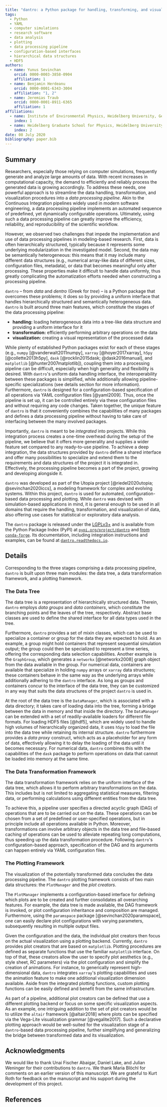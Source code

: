 ```yaml
---
title: "dantro: a Python package for handling, transforming, and visualizing hierarchically structured data"
tags:
  - Python
  - YAML
  - computer simulations
  - research software
  - data analysis
  - plotting
  - data processing pipeline
  - configuration-based interfaces
  - hierarchical data structures
  - HDF5
authors:
  - name: Yunus Sevinchan
    orcid: 0000-0003-3858-0904
    affiliation: 1
  - name: Benjamin Herdeanu
    orcid: 0000-0001-6343-3004
    affiliation: "1, 2"
  - name: Jeremias Traub
    orcid: 0000-0001-8911-6365
    affiliation: 1
affiliations:
  - name: Institute of Environmental Physics, Heidelberg University, Germany
    index: 1
  - name: Heidelberg Graduate School for Physics, Heidelberg University, Germany
    index: 2
date: 08 July 2020
bibliography: paper.bib
---
```


## Summary

Researchers, especially those relying on computer simulations, frequently generate and analyze large amounts of data.
With recent increases in computational capacity, the demand to efficiently and reliably process the generated data is growing accordingly.
To address these needs, one powerful approach is to streamline the data handling, transformation, and visualization procedures into a *data processing pipeline*.
Akin to the Continuous Integration pipelines widely used in modern software engineering, a data processing pipeline implements an automated sequence of predefined, yet dynamically configurable operations.
Ultimately, using such a data processing pipeline can greatly improve the efficiency, reliability, and reproducibility of the scientific workflow.

However, we observed two challenges that impede the implementation and use of data processing pipelines in modeling-based research.
First, data is often hierarchically structured, typically because it represents some underlying modularization in the investigated model.
Second, the data may be semantically heterogeneous: this means that it may include many different data structures (e.g., numerical array-like data of different sizes, configuration files, metadata), or data that becomes meaningful only after processing.
These properties make it difficult to handle data uniformly, thus greatly complicating the automatization efforts needed when constructing a processing pipeline.

`dantro` – from *data* and *dentro* (Greek for *tree*) – is a Python package that overcomes these problems; it does so by providing a uniform interface that handles hierarchically structured and semantically heterogeneous data.
`dantro` is built around three main features, which constitute the stages of the data processing pipeline:

* **handling:** loading heterogeneous data into a tree-like data structure and providing a uniform interface for it
* **transformation:** efficiently performing arbitrary operations on the data
* **visualization:** creating a visual representation of the processed data

While plenty of established Python packages exist for each of these stages (e.g., `numpy` [@vanderwalt2011numpy], `xarray` [@hoyer2017xarray], `h5py` [@collette2013h5py], `dask` [@rocklin2015dask; @dask2016manual], and `matplotlib` [@hunter2007matplotlib]), coupling them into a processing pipeline can be difficult, especially when high generality and flexibility is desired.
With `dantro`'s uniform data handling interface, the interoperability between these packages is simplified, while additionally allowing pipeline-specific specializations (see details section for more information).
Furthermore, `dantro` is designed for a configuration-based specification of all operations via YAML configuration files [@yaml2009].
Thus, once the pipeline is set up, it can be controlled entirely via these configuration files and without requiring any code changes.
Taken together, the unique feature of `dantro` is that it conveniently combines the capabilities of many packages and defines a data processing pipeline without having to take care of interfacing between the many involved packages.

Importantly, `dantro` is meant to be *integrated* into projects.
While this integration process creates a one-time overhead during the setup of the pipeline, we believe that it offers more generality and supplies a wider feature set compared to any ready-to-use pipeline.
To achieve a deep integration, the data structures provided by `dantro` define a shared interface and offer many possibilities to specialize and extend them to the requirements and data structures of the project it is integrated in.
Effectively, the processing pipeline becomes a part of the project, growing and developing alongside it.

`dantro` was developed as part of the Utopia project [@riedel2020utopia; @sevinchan2020iccs], a modeling framework for complex and evolving systems.
Within this project, `dantro` is used for automated, configuration-based data processing and plotting.
While `dantro` was devised with simulation-based applications in mind, it is general enough to be used in all domains that require the handling, transformation, and visualization of data, also offering use cases for statistical or exploratory data analysis.

The `dantro` package is released under the [LGPLv3+](https://www.gnu.org/licenses/lgpl-3.0.html) and is available from the Python Package Index (PyPI) at [`pypi.org/project/dantro`](https://pypi.org/project/dantro/) and [from `conda-forge`](https://anaconda.org/conda-forge/dantro).
Its documentation, including integration instructions and examples, can be found at [`dantro.readthedocs.io`](https://dantro.readthedocs.io/).



## Details

Corresponding to the three stages comprising a data processing pipeline, `dantro` is built upon three main modules: the data tree, a data transformation framework, and a plotting framework.

### The Data Tree
The data tree is a representation of hierarchically structured data.
Therein, `dantro` employs *data groups* and *data containers*, which constitute the branching points and the leaves of the tree, respectively.
Abstract base classes are used to define the shared interface for all data types used in the tree.

Furthermore, `dantro` provides a set of mixin classes, which can be used to specialize a container or group for the data they are expected to hold.
As an example, a group might hold containers that represent sequential simulation output; the group could then be specialized to represent a time series, offering the corresponding data selection capabilities.
Another example is the `GraphGroup`, which generates a `networkx` [@networkx2008] graph object from the data available in the group.
For numerical data, containers are available that specialize in holding `numpy` arrays or `xarray` data structures; these containers behave in the same way as the underlying arrays while additionally adhering to the `dantro` interface.
As long as groups and containers concur to the interface of the data tree, they can be customized in any way that suits the data structures of the project `dantro` is used in.

At the root of the data tree is the `DataManager`, which is associated with a data directory; it takes care of loading data into the tree, forming a bridge between the data in memory and that inside the directory.
The `DataManager` can be extended with a set of readily-available loaders for different file formats.
For loading HDF5 files [@hdf5], which are widely used to handle high volumes of hierarchically organized data, it uses `h5py` to load the file into the data tree while retaining its internal structure.
`dantro` furthermore provides a *data proxy* construct, which acts as a placeholder for any form of data, effectively allowing it to delay the loading of the data until it becomes necessary.
For numerical data, `dantro` combines this with the capabilities of the `dask` package to perform operations on data that cannot be loaded into memory at the same time.


### The Data Transformation Framework
The data transformation framework relies on the uniform interface of the data tree, which allows it to perform arbitrary transformations on the data.
This includes but is not limited to aggregating statistical measures, filtering data, or performing calculations using different entities from the data tree.

To achieve this, a pipeline user specifies a directed acyclic graph (DAG) of operations that are to be carried out on the data.
These operations can be chosen from a set of predefined or user-specified operations, but in principle include all operations available in Python.
Moreover, transformations can involve arbitrary objects in the data tree and file-based caching of operations can be used to alleviate repeating long computations, thus speeding up the data transformation procedure.
Following `dantro`'s configuration-based approach, specification of the DAG and its arguments can happen entirely via YAML configuration files.


### The Plotting Framework
The visualization of the potentially transformed data concludes the data processing pipeline.
The `dantro` plotting framework consists of two main data structures: the `PlotManager` and the *plot creators*.

The `PlotManager` implements a configuration-based interface for defining which plots are to be created and further consolidates all overarching features.
For example, the data tree is made available, the DAG framework is invoked, or plot configuration inheritance and composition are managed.
Furthermore, using the `paramspace` package [@sevinchan2020paramspace], one can easily declare plot configurations with varying parameters, subsequently resulting in multiple output files.

Given the configuration and the data, the individual plot creators then focus on the actual visualization using a plotting backend.
Currently, `dantro` provides plot creators that are based on `matplotlib`.
Plotting procedures are defined as separate functions that use the familiar `matplotlib` interface.
On top of that, these creators allow the user to specify plot aesthetics (e.g., style sheet, RC parameters) via the plot configuration and simplify the creation of animations.
For instance, to generically represent high-dimensional data, `dantro` integrates `xarray`'s plotting capabilities and uses the animation feature to make one additional visualization dimension available.
Aside from the integrated plotting functions, custom plotting functions can be easily defined and benefit from the same infrastructure.

As part of a pipeline, additional plot creators can be defined that use a different plotting backend or focus on some specific visualization aspects.
As an example, one intriguing addition to the set of plot creators would be to utilize the `altair` framework [@altair2018] where plots can be specified via the Vega-Lite visualization grammar [@vegalite2017].
Such a declarative plotting approach would be well-suited for the visualization stage of a `dantro`-based data processing pipeline, further simplifying and generalizing the bridge between transformed data and its visualization.




## Acknowledgments

We would like to thank
Unai Fischer Abaigar,
Daniel Lake,
and Julian Weninger
for their contributions to `dantro`.
We thank Maria Blöchl for comments on an earlier version of this manuscript.
We are grateful to Kurt Roth for feedback on the manuscript and his support during the development of this project.

## References
